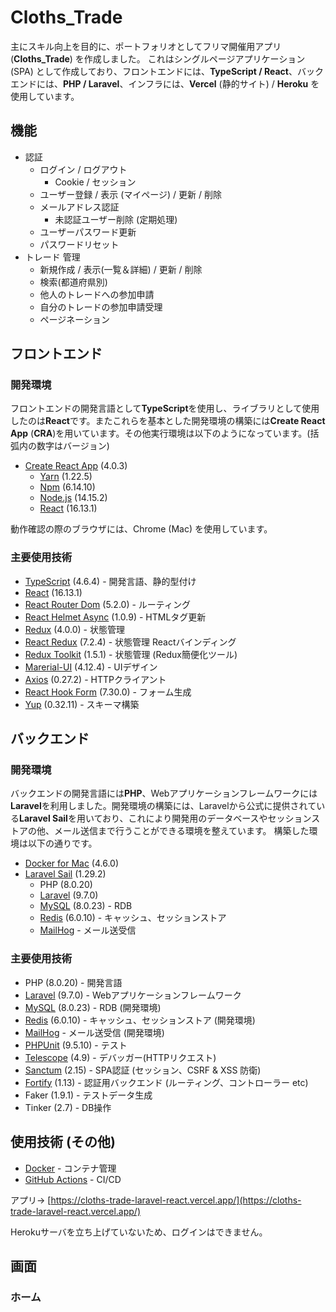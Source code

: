 # Cloths_Trade

主にスキル向上を目的に、ポートフォリオとしてフリマ開催用アプリ (**Cloths_Trade**) を作成しました。 
これはシングルページアプリケーション (SPA) として作成しており、フロントエンドには、**TypeScript / React**、バックエンドには、**PHP / Laravel**、インフラには、**Vercel** (静的サイト) / **Heroku**  を使用しています。


## 機能

- 認証
  - ログイン / ログアウト
    - Cookie / セッション
  - ユーザー登録 / 表示 (マイページ) / 更新 / 削除
  - メールアドレス認証
    - 未認証ユーザー削除 (定期処理)
  - ユーザーパスワード更新
  - パスワードリセット
- トレード 管理
  - 新規作成 / 表示(一覧＆詳細) / 更新 / 削除
  - 検索(都道府県別)
  - 他人のトレードへの参加申請
  - 自分のトレードの参加申請受理
  - ページネーション

## フロントエンド
### 開発環境 
フロントエンドの開発言語として**TypeScript**を使用し、ライブラリとして使用したのは**React**です。またこれらを基本とした開発環境の構築には**Create React App** (**CRA**)を用いています。その他実行環境は以下のようになっています。(括弧内の数字はバージョン) 

- [Create React App](https://create-react-app.dev) (4.0.3)
  - [Yarn](https://yarnpkg.com/) (1.22.5)
  - [Npm](https://www.npmjs.com/) (6.14.10)
  - [Node.js](https://nodejs.org/) (14.15.2)
  - [React](https://reactjs.org) (16.13.1)

動作確認の際のブラウザには、Chrome (Mac) を使用しています。  

### 主要使用技術
- [TypeScript](https://www.typescriptlang.org/) (4.6.4) - 開発言語、静的型付け
- [React](https://reactjs.org) (16.13.1)
- [React Router Dom](https://reactrouter.com/web/guides/quick-start) (5.2.0) - ルーティング
- [React Helmet Async](https://github.com/staylor/react-helmet-async) (1.0.9) - HTMLタグ更新
- [Redux](https://redux.js.org) (4.0.0) - 状態管理
- [React Redux](https://react-redux.js.org) (7.2.4) - 状態管理 Reactバインディング
- [Redux Toolkit](https://redux-toolkit.js.org) (1.5.1) - 状態管理 (Redux簡便化ツール)
- [Marerial-UI](https://material-ui.com) (4.12.4) - UIデザイン
- [Axios](https://github.com/axios/axios) (0.27.2) - HTTPクライアント
- [React Hook Form](https://react-hook-form.com/) (7.30.0) - フォーム生成
- [Yup](https://github.com/jquense/yup) (0.32.11) - スキーマ構築

## バックエンド
### 開発環境 
バックエンドの開発言語には**PHP**、Webアプリケーションフレームワークには**Laravel**を利用しました。開発環境の構築には、Laravelから公式に提供されている**Laravel Sail**を用いており、これにより開発用のデータベースやセッションストアの他、メール送信まで行うことができる環境を整えています。 構築した環境は以下の通りです。  

- [Docker for Mac](https://docs.docker.com/desktop/mac/release-notes/) (4.6.0)
- [Laravel Sail](https://laravel.com/docs/8.x/sail) (1.29.2)
  - PHP (8.0.20)
  - [Laravel](https://laravel.com/) (9.7.0)
  - [MySQL](https://www.mysql.com/) (8.0.23) - RDB
  - [Redis](https://redis.io/) (6.0.10) - キャッシュ、セッションストア
  - [MailHog](https://github.com/mailhog/MailHog) - メール送受信

### 主要使用技術
- PHP (8.0.20) - 開発言語
- [Laravel](https://laravel.com/) (9.7.0) - Webアプリケーションフレームワーク
- [MySQL](https://www.mysql.com/) (8.0.23) - RDB (開発環境)
- [Redis](https://redis.io/) (6.0.10) - キャッシュ、セッションストア (開発環境)
- [MailHog](https://github.com/mailhog/MailHog) - メール送受信 (開発環境)
- [PHPUnit](https://phpunit.de/) (9.5.10) - テスト
- [Telescope](https://laravel.com/docs/8.x/telescope) (4.9) - デバッガー(HTTPリクエスト)
- [Sanctum](https://laravel.com/docs/8.x/sanctum) (2.15) - SPA認証 (セッション、CSRF & XSS 防衛)
- [Fortify](https://laravel.com/docs/8.x/fortify) (1.13) - 認証用バックエンド (ルーティング、コントローラー etc)
- Faker (1.9.1) - テストデータ生成
- Tinker (2.7) - DB操作

## 使用技術 (その他)
- [Docker](https://docs.docker.com/desktop/mac/release-notes/) - コンテナ管理
- [GitHub Actions](https://docs.github.com/actions) - CI/CD

アプリ→ [https://cloths-trade-laravel-react.vercel.app/](https://cloths-trade-laravel-react.vercel.app/)

Herokuサーバを立ち上げていないため、ログインはできません。


## 画面
### ホーム


